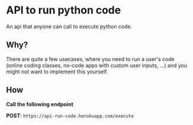 # API to run python code
An api that anyone can call to execute python code. 

## Why? 
There are quite a few usecases, where you need to run a user's code (online coding classes, no-code apps with custom user inputs, ...) and you might not want to implement this yourself.

## How
**Call the following endpoint**

**POST**: `https://api-run-code.herokuapp.com/execute`
